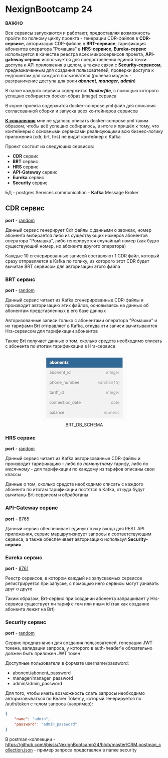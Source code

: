 # NexignBootcamp 24

**ВАЖНО**

Все сервисы запускаются и работают, предоставляя возможность пройти по полному циклу проекта - 
генерации CDR-файлов в **CDR-сервисе**, авторизация CDR-файлов в **BRT-сервисе**, тарификация
абонентов оператора "Ромашка" в **HRS-сервисе**, **Eureka-сервис** используется в качестве 
реестра всех микросервисов проекта, **API-gateway сервис** используется для предоставления единой
точки доступа к API приложения в целом, а также связи с **Security-сервисом**, предназначенным для
создания пользователей, проверки доступа к ендпоинтам для каждого пользователя (ролевая модель -
разграничение доступа для роли ***abonent***, ***manager***, ***admin***) 

В папке каждого сервиса содержится ***Dockerfile***, с помощью которого успешно собирается docker-образ (image)
сервиса 

В корне проекта содержится docker-compose.yml файл для описания согласованной сборки и запуска
всех контейнеров сервисов

**<u>К сожалению</u>** мне не удалось описать docker-compose.yml таким образом, чтобы всё успешно
собиралось, в итоге я пришёл к тому, что контейнеры с основными сервисами реализующими всю
бизнес-логику приложения (cdr, brt, hrs) не видят контейнер с Kafka 

Проект состоит из следующих сервисов:

- **CDR** сервис 
- **BRT** сервис
- **HRS** сервис
- **API-Gateway** сервис
- **Eureka** сервис
- **Security** сервис

БД - postgres
Services communication - **Kafka** Message Broker

## CDR сервис

**port** - <u>random</u>

Данный сервис генерирует Cdr файлы с данными о звонках, номер абонента 
выбирается либо из существующих номеров абонентов оператора "Ромашка", либо генерируется 
случайный номер (как будто существующий номер, но абонента другого оператора)

Каждые 10 сгенерированных записей составляют 1 CDR файл, который сразу отправляется в Kafka
по топику, из которого этот CDR будет вычитан BRT сервисом для авторизации этого файла

### BRT сервис

**port** - <u>random</u>

Данный сервис читает из Kafka сгенерированные CDR-файлы и производит авторизацию этих файлов,
основываясь на данных об абонентам представленных в его базе данных

Авторизованные записи только с абонентами оператора "Ромашки" и их тарифами Brt отправляет в Kafka, 
откуда эти записи вычитываются Hrs-сервисом для тарификации абонентов

Также Brt получает данные о том, сколько средств необходимо списать с абонента по итогам
тарификкации в Hrs-сервисе

<p align="center">
  <img src="https://raw.githubusercontent.com/jbisss/NexignBootcamp24/master/BRT_db_schema.jpg" alt="BRT_DB_SCHEMA">
    <br>
BRT_DB_SCHEMA
</p>

### HRS сервис

**port** - <u>random</u>

Данный сервис читает из Kafka авторизованные CDR-файлы и производит тарификацию - либо по
*поминутному* тарифу, либо по *месячному* - для тарификации по каждому из тарифов описаны свои 
классы

Данные о том, сколько средств необходимо списать с каждого абонента по итогам тарификации постятся
в Kafka, откуда будут вычитаны Brt-сервисом и обработаны

### API-Gateway сервис

**port** - <u>8765</u>

Данный сервис обеспечивает единую точку входа для REST API приложения, сервис
маршрутизирует запросы к соответствующим сервиса, а также обеспечивает авторизацию
используя **Security-сервис**

### Eureka сервис

**port** - <u>8761</u>

Реестр сервисов, в котором каждый из запускаемых сервисов регистрируется при запуске, с помощью
него сервисы могут узнавать друг о друге 

Таким образом, Brt-сервис при создании абонента запрашивает у Hrs-сервиса существует ли тариф с
тем или иным id (так как создание абонента лежит на Brt)

### Security сервис

**port** - <u>random</u>

Сервис предназначен для создания пользователей, генерации JWT токена, валидации запроса,
у которого в auth-header'е обязательно должен быть приложен JWT токен

Доступные пользователи в формате username/password:

- abonent/abonent_password
- manager/manager_password
- admin/admin_password

Для того, чтобы иметь возможность слать запросы необходимо авторизовываться по 
Bearer Token'у, который генерируется по /auth/token с телом запроса (например):

```json
{
    "name": "admin",
    "password": "admin_password"
}
```

В postman-коллекции - https://github.com/jbisss/NexignBootcamp24/blob/master/CRM.postman_collection.json - пример запроса представлен в папке security
